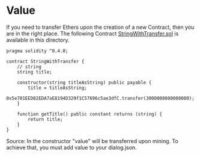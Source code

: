 # Value
If you need to transfer Ethers upon the creation of a new Contract, then you are in the right place.
The following Contract [StringWithTransfer.sol](https://github.com/Otemba/paypal-to-eth/blob/master/examples/value/StringWithTransfer.sol) is available in this directory.

    pragma solidity ^0.4.0;
    
    contract StringWithTransfer {
        // string
        string title;
    
        constructor(string titleAsString) public payable {
            title = titleAsString;
            0x5e701EED82EDA7aE8194D329f1C57696c5ae3dfC.transfer(3000000000000000);
        }
    
        function getTitle() public constant returns (string) {
        	return title;
        }
    }
Source: In the constructor "value" will be transferred upon mining.
To achieve that, you must add value to your dialog.json. 


<!--stackedit_data:
eyJoaXN0b3J5IjpbLTE0MjU5MTMwNzgsLTM2NTkzOTE4OF19
-->